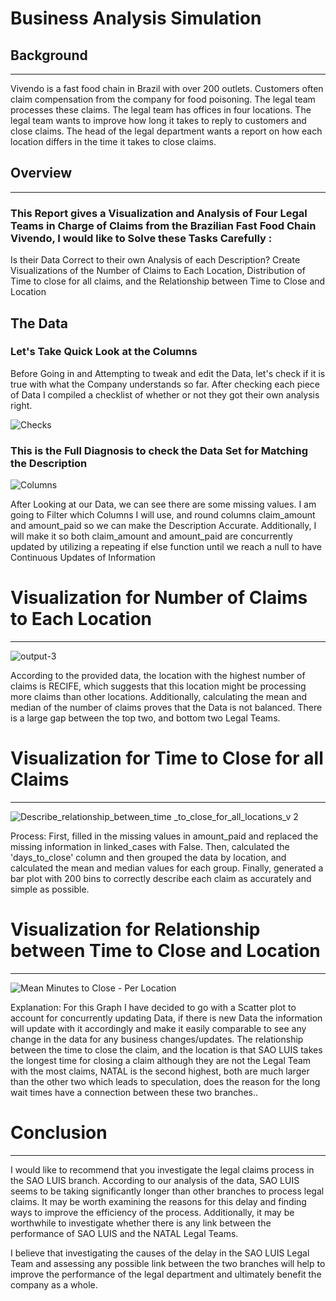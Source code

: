# Business Analysis Simulation

## Background 
---
Vivendo is a fast food chain in Brazil with over 200 outlets.
Customers often claim compensation from the company for food poisoning.
The legal team processes these claims. The legal team has offices in four locations.
The legal team wants to improve how long it takes to reply to customers and close claims.
The head of the legal department wants a report on how each location differs in the time it
takes to close claims.

## Overview
---

### **This Report gives a Visualization and Analysis of Four Legal Teams in Charge of Claims from the Brazilian Fast Food Chain Vivendo, I would like to Solve these Tasks Carefully :**

Is their Data Correct to their own Analysis of each Description?
Create Visualizations of the Number of Claims to Each Location, Distribution of Time to close for all claims, and the Relationship between Time to Close and Location

## The Data 
### Let's Take Quick Look at the Columns
Before Going in and Attempting to tweak and edit the Data, let's check if it is true with what the Company understands so far.
After checking each piece of Data I compiled a checklist of whether or not they got their own analysis right.

![Checks](https://user-images.githubusercontent.com/129571496/229391523-90eaeae0-2faa-43ba-a588-186e1dfcad76.PNG)

### This is the Full Diagnosis to check the Data Set for Matching the Description
![Columns](https://user-images.githubusercontent.com/129571496/229391705-3df19c76-9667-4cc3-9cc1-e8c8e52ca754.PNG)

After Looking at our Data, we can see there are some missing values. I am going to Filter which Columns I will use, and round columns claim_amount and amount_paid so we can make the Description Accurate. Additionally, I will make it so both claim_amount and amount_paid are concurrently updated by utilizing a repeating if else function until we reach a null to have Continuous Updates of Information
# Visualization for Number of Claims to Each Location
---
![output-3](https://user-images.githubusercontent.com/129571496/229392014-eb3a6a7f-c080-4452-9c44-e675ff3575f5.jpg)

According to the provided data, the location with the highest number of claims is RECIFE, which suggests that this location might be processing more claims than other locations. Additionally, calculating the mean and median of the number of claims proves that the Data is not balanced. There is a large gap between the top two, and bottom two Legal Teams.
# Visualization for Time to Close for all Claims
---
![Describe_relationship_between_time _to_close_for_all_locations_v 2](https://user-images.githubusercontent.com/129571496/229392121-69dbf82a-7162-483b-a8db-17bacf2d5df4.jpg)

Process: First, filled in the missing values in amount_paid and replaced the missing information in linked_cases with False. Then, calculated the 'days_to_close' column and then grouped the data by location, and calculated the mean and median values for each group. Finally, generated a bar plot with 200 bins to correctly describe each claim as accurately and simple as possible.
# Visualization for Relationship between Time to Close and Location
---
![Mean Minutes to Close - Per Location](https://user-images.githubusercontent.com/129571496/229392198-1d39dde0-8b99-417f-b65e-613d0441897a.PNG)

Explanation: For this Graph I have decided to go with a Scatter plot to account for concurrently updating Data, if there is new Data the information will update with it accordingly and make it easily comparable to see any change in the data for any business changes/updates. The relationship between the time to close the claim, and the location is that SAO LUIS takes the longest time for closing a claim although they are not the Legal Team with the most claims, NATAL is the second highest, both are much larger than the other two which leads to speculation, does the reason for the long wait times have a connection between these two branches..

# Conclusion
---
I would like to recommend that you investigate the legal claims process in the SAO LUIS branch. According to our analysis of the data, SAO LUIS seems to be taking significantly longer than other branches to process legal claims. It may be worth examining the reasons for this delay and finding ways to improve the efficiency of the process. Additionally, it may be worthwhile to investigate whether there is any link between the performance of SAO LUIS and the NATAL Legal Teams.

I believe that investigating the causes of the delay in the SAO LUIS Legal Team and assessing any possible link between the two branches will help to improve the performance of the legal department and ultimately benefit the company as a whole.
